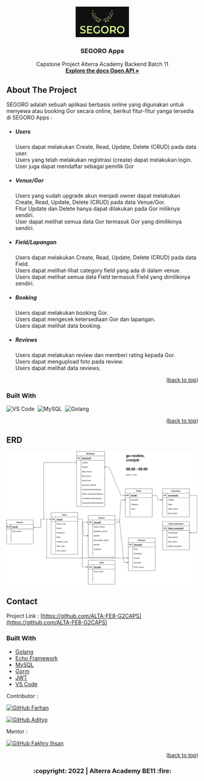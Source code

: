 <div id="top"></div>

<!-- PROJECT LOGO -->
<br/>
<div align="center">
<!--  mengarah ke repo  -->
  <a href="https://github.com/ALTA-FE8-G2CAPS/Capstone-BE">
    <img src="images/logo.jpeg" width="140" height="80">
  </a>

  <h3 align="center">SEGORO Apps</h3>

  <p align="center">
    Capstone Project Alterra Academy Backend Batch 11
    <br />
    <a href="https://app.swaggerhub.com/apis-docs/raorafarhan/segoro/1.0.0"><strong>Explore the docs Open API »</strong></a>
    <br />
  </p>
</div>


<!-- ABOUT THE PROJECT -->
## About The Project

<!-- [![Product Name Screen Shot][product-screenshot]](https://example.com) -->

SEGORO adalah sebuah aplikasi berbasis online yang digunakan untuk menyewa atau booking Gor secara online, berikut fitur-fitur yanga tersedia di SEGORO Apps  :
<div>
      <ul>
        <li><h5>Users</h5></li>
        <p>Users dapat melakukan Create, Read, Update, Delete (CRUD) pada data user.
        <br>Users yang telah melakukan registrasi (create) dapat melakukan login.
        User juga dapat mendaftar sebagai pemilik Gor</p>
        <li><h5>Venue/Gor</h5></a></li>
        <p>Users yang sudah upgrade akun menjadi owner dapat melakukan Create, Read, Update, Delete (CRUD) pada data Venue/Gor.
        <br>Fitur Update dan Delete hanya dapat dilakukan pada Gor miliknya sendiri.
        <br>User dapat melihat semua data Gor termasuk Gor yang dimilikinya sendiri.</p>
        <li><h5>Field/Lapangan</h5></a></li>
        <p>Users dapat melakukan Create, Read, Update, Delete (CRUD) pada data Field.
        <br>Users dapat melihat-lihat category field yang ada di dalam venue.
        <br>Users dapat melihat semua data Field termasuk Field yang dimilikinya sendiri.</p>
        <li><h5>Booking</h5></a></li>
        <p>Users dapat melakukan booking Gor.
        <br>Users dapat mengecek ketersediaan Gor dan lapangan.
        <br>Users dapat melihat data booking.</p>
        <li><h5>Reviews</h5></a></li>
        <p>Users dapat melakukan review dan memberi rating kepada Gor.
        <br>Users dapat mengupload foto pada review.
        <br>Users dapat melihat data reviews.</p>
      </ul>
</div>
<p align="right">(<a href="#top">back to top</a>)</p>

### Built With

<!-- * [Golang](https://golang.org/)
* [Echo Framework](https://echo.labstack.com/)
* [MySQL](https://www.mysql.com/)
* [Gorm](https://gorm.io/)
* [JWT](https://echo.labstack.com/cookbook/jwt)
* [Assert](https://pkg.go.dev/github.com/stretchr/testify/assert)
* [VS Code](https://code.visualstudio.com/) -->
![VS Code](https://img.shields.io/badge/-Visual%20Studio%20Code-05122A?style=flat&logo=visual-studio-code&logoColor=FFFFFF)&nbsp;
![MySQL](https://img.shields.io/badge/-MySQL-05122A?style=flat&logo=mysql&logoColor=FFFFFF)&nbsp;
![Golang](https://img.shields.io/badge/-Golang-05122A?style=flat&logo=go&logoColor=FFFFFF)&nbsp;

<p align="right">(<a href="#top">back to top</a>)</p>

<!-- ERD -->
## ERD
<img src="images/ERD.jpg">

<!-- CONTACT -->
## Contact

Project Link : [https://github.com/ALTA-FE8-G2CAPS](https://github.com/ALTA-FE8-G2CAPS)<br/>

<!-- :heart: -->
<!-- CONTRIBUTOR -->
### Built With

* [Golang](https://golang.org/)
* [Echo Framework](https://echo.labstack.com/)
* [MySQL](https://www.mysql.com/)
* [Gorm](https://gorm.io/)
* [JWT](https://echo.labstack.com/cookbook/jwt)
* [VS Code](https://code.visualstudio.com/)

Contributor :
<br>

[![GitHub Farhan](https://img.shields.io/github/followers/raorafarhan?label=Farhan&style=social)](https://github.com/raorafarhan)


[![GitHub Adityo](https://img.shields.io/github/followers/AdityoGunawan?label=Adityo&style=social)](https://github.com/AdityoGunawan)
<br>

Mentor :
<br>

[![GitHub Fakhry Ihsan](https://img.shields.io/github/followers/iffakhry?label=FakhryIkhsan&Ikhsan&style=social)](https://github.com/iffakhry)


<p align="right">(<a href="#top">back to top</a>)</p>
<h3>
<p align="center">:copyright: 2022 | Alterra Academy BE11 :fire:</p>
</h3>